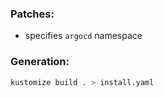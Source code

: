 ### Patches:
 - specifies `argocd` namespace

### Generation:

```sh
kustomize build . > install.yaml
```